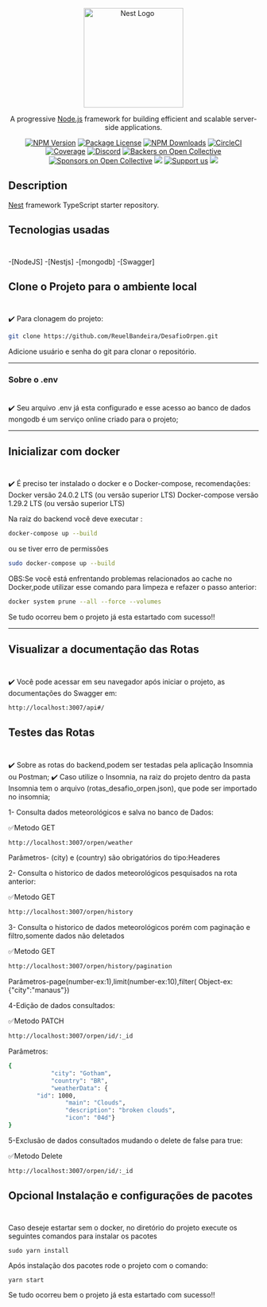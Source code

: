 <p align="center">
  <a href="http://nestjs.com/" target="blank"><img src="https://nestjs.com/img/logo-small.svg" width="200" alt="Nest Logo" /></a>
</p>

[circleci-image]: https://img.shields.io/circleci/build/github/nestjs/nest/master?token=abc123def456
[circleci-url]: https://circleci.com/gh/nestjs/nest

  <p align="center">A progressive <a href="http://nodejs.org" target="_blank">Node.js</a> framework for building efficient and scalable server-side applications.</p>
    <p align="center">
<a href="https://www.npmjs.com/~nestjscore" target="_blank"><img src="https://img.shields.io/npm/v/@nestjs/core.svg" alt="NPM Version" /></a>
<a href="https://www.npmjs.com/~nestjscore" target="_blank"><img src="https://img.shields.io/npm/l/@nestjs/core.svg" alt="Package License" /></a>
<a href="https://www.npmjs.com/~nestjscore" target="_blank"><img src="https://img.shields.io/npm/dm/@nestjs/common.svg" alt="NPM Downloads" /></a>
<a href="https://circleci.com/gh/nestjs/nest" target="_blank"><img src="https://img.shields.io/circleci/build/github/nestjs/nest/master" alt="CircleCI" /></a>
<a href="https://coveralls.io/github/nestjs/nest?branch=master" target="_blank"><img src="https://coveralls.io/repos/github/nestjs/nest/badge.svg?branch=master#9" alt="Coverage" /></a>
<a href="https://discord.gg/G7Qnnhy" target="_blank"><img src="https://img.shields.io/badge/discord-online-brightgreen.svg" alt="Discord"/></a>
<a href="https://opencollective.com/nest#backer" target="_blank"><img src="https://opencollective.com/nest/backers/badge.svg" alt="Backers on Open Collective" /></a>
<a href="https://opencollective.com/nest#sponsor" target="_blank"><img src="https://opencollective.com/nest/sponsors/badge.svg" alt="Sponsors on Open Collective" /></a>
  <a href="https://paypal.me/kamilmysliwiec" target="_blank"><img src="https://img.shields.io/badge/Donate-PayPal-ff3f59.svg"/></a>
    <a href="https://opencollective.com/nest#sponsor"  target="_blank"><img src="https://img.shields.io/badge/Support%20us-Open%20Collective-41B883.svg" alt="Support us"></a>
  <a href="https://twitter.com/nestframework" target="_blank"><img src="https://img.shields.io/twitter/follow/nestframework.svg?style=social&label=Follow"></a>
</p>


## Description

[Nest](https://github.com/nestjs/nest) framework TypeScript starter repository.

## Tecnologias usadas <br></br>
-[NodeJS]
-[Nestjs]
-[mongodb]
-[Swagger]


## Clone o Projeto para o ambiente local <br></br>

✔️ Para clonagem do projeto:

```sh
git clone https://github.com/ReuelBandeira/DesafioOrpen.git
```
Adicione usuário e senha do git para clonar o repositório.

------------------------------------------------

### Sobre o .env <br></br>

 ✔️ Seu arquivo .env já esta configurado e esse acesso ao banco de dados mongodb é um serviço online criado para o projeto;

------------------------------------------------
## Inicializar com docker <br></br>
✔️ É preciso ter instalado  o docker e o Docker-compose, recomendações:
  Docker versão 24.0.2 LTS (ou versão superior LTS)
  Docker-compose versão 1.29.2 LTS (ou versão superior LTS)

Na raiz do backend você deve executar :

```sh
docker-compose up --build
```
ou se tiver erro de permissões
```sh
sudo docker-compose up --build
```
OBS:Se você está enfrentando problemas relacionados ao cache no Docker,pode utilizar esse comando para limpeza e refazer o passo anterior:

```sh
docker system prune --all --force --volumes
```

Se tudo ocorreu bem o projeto já esta estartado com sucesso!!

----------------------------------

## Visualizar a documentação das Rotas <br></br>

✔️ Você pode acessar em seu navegador após iniciar o projeto, as documentações do Swagger em:

```sh
http://localhost:3007/api#/
```

## Testes das Rotas <br></br>

✔️ Sobre as rotas do backend,podem ser testadas pela aplicação Insomnia ou Postman;
✔️ Caso utilize o Insomnia, na raiz do projeto dentro da pasta Insomnia tem o arquivo (rotas_desafio_orpen.json), que pode ser importado no insomnia;

1- Consulta dados meteorológicos e salva no banco de Dados:

✅Metodo GET

```sh
http://localhost:3007/orpen/weather
```

Parâmetros- (city) e (country) são obrigatórios do tipo:Headeres

2- Consulta o historico de dados meteorológicos pesquisados na rota anterior:

✅Metodo GET

```sh
http://localhost:3007/orpen/history
```

3- Consulta o historico de dados meteorológicos porém com paginação e filtro,somente dados não deletados

✅Metodo GET

```sh
http://localhost:3007/orpen/history/pagination
```

Parâmetros-page(number-ex:1),limit(number-ex:10),filter( Object-ex:{"city":"manaus"})

4-Edição de dados consultados:

✅Metodo PATCH

```sh
http://localhost:3007/orpen/id/:_id
```

Parâmetros:

```sh
{
			"city": "Gotham",
			"country": "BR",
			"weatherData": {
        "id": 1000,
				"main": "Clouds",
				"description": "broken clouds",
				"icon": "04d"}
}
```

5-Exclusão de dados consultados mudando o delete de false para true:

✅Metodo Delete

```sh
http://localhost:3007/orpen/id/:_id  
```

## Opcional Instalação e configurações de pacotes <br></br>

Caso deseje estartar sem o docker, no diretório do projeto execute os seguintes comandos para instalar os pacotes

```shestartar
sudo yarn install
```
Após instalação dos pacotes rode o projeto com o comando:

```sh
yarn start
```
Se tudo ocorreu bem o projeto já esta estartado com sucesso!!

